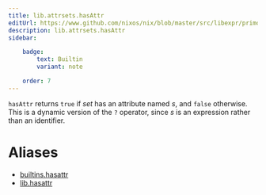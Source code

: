 ```yaml
---
title: lib.attrsets.hasAttr
editUrl: https://www.github.com/nixos/nix/blob/master/src/libexpr/primops.cc
description: lib.attrsets.hasAttr
sidebar:

    badge:
        text: Builtin
        variant: note

    order: 7
---
```


`hasAttr` returns `true` if *set* has an attribute named *s*, and
`false` otherwise. This is a dynamic version of the `?` operator,
since *s* is an expression rather than an identifier.


# Aliases

- [builtins.hasattr](/nix-doc-comments/reference/builtins/builtins-hasattr)
- [lib.hasattr](/nix-doc-comments/reference/lib/lib-hasattr)


